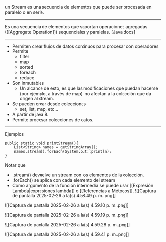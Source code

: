 un Stream es una secuencia de elementos que puede ser procesada en paralelo o en serie.
***
Es una secuencia de elementos que soportan operaciones agregadas ([[Aggregate Operation]]) sequenciales y paralelas.
[Java docs]
***
- Permiten crear flujos de datos continuos para procesar con operadores
- Permite
	- filter
	- map
	- sorted
	- foreach
	- reduce
- Son inmutables
	- Un alcance de esto, es que las modificaciones que puedan hacerse (por ejemplo, a través de map), no afectan a la colección que da origen al stream.
- Se pueden crear desde colecciones
	- set, list, map, etc...
- A partir de java 8.
- Permite procesar colecciones de datos.
***
Ejemplos
```
public static void primtStream(){
	List<String> names = getStringArray();
	names.stream().forEach(System.out::println);
}
```
Notar que
- .stream() devuelve un stream con los elementos de la colección. 
- .forEach() se aplica con cada elemento del stream
- Como argumento de la función intermedia se puede usar [[Expresión Lambda|expresiones lambda]] o [[Referencias a Métodos]].
![[Captura de pantalla 2025-02-26 a la(s) 4.58.49 p. m..png]]

![[Captura de pantalla 2025-02-26 a la(s) 4.59.10 p. m..png]]

![[Captura de pantalla 2025-02-26 a la(s) 4.59.19 p. m..png]]

![[Captura de pantalla 2025-02-26 a la(s) 4.59.28 p. m..png]]

![[Captura de pantalla 2025-02-26 a la(s) 4.59.41 p. m..png]]